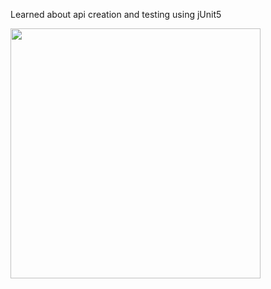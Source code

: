 Learned about api creation and testing using jUnit5 
<p>
<img width="400" src="https://github.com/user-attachments/assets/5dbbd1e8-9118-4328-8bee-b342212e292a" />  
</p>

